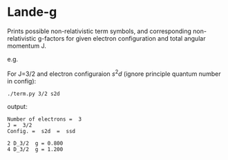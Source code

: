 # Lande-g

Prints possible non-relativistic term symbols, and corresponding non-relativistic g-factors for given electron configuration and total angular momentum J.

e.g.

For J=3/2 and electron configuraion $s^2d$ (ignore principle quantum number in config):

`./term.py 3/2 s2d`

output:
```
Number of electrons =  3
J =  3/2
Config. =  s2d  =  ssd

2 D_3/2  g = 0.800
4 D_3/2  g = 1.200
```
